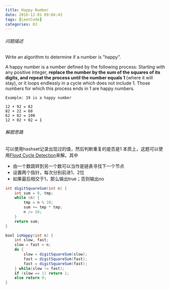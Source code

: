 ```yaml
---
title: Happy Number
date: 2016-12-01 09:04:43
tags: [LeetCode]
categories: OJ
---
```


###### 问题描述
Write an algorithm to determine if a number is "happy".

A happy number is a number defined by the following process: Starting with any positive integer, <b>replace the number by the sum of the squares of its digits, and repeat the process until the number equals 1 </b>(where it will stay), or it loops endlessly in a cycle which does not include 1. Those numbers for which this process ends in 1 are happy numbers.

	Example: 19 is a happy number

	12 + 92 = 82
	82 + 22 = 68
	62 + 82 = 100
	12 + 02 + 02 = 1

###### 解题思路
可以使用hashset记录出现过的值，然后判断重复的是否是1
本质上，这题可以使用[Floyd Cycle Detection](http://atlantic8.github.io/2016/12/01/Floyd-Cycle-Detection/)来解。其中
- 由一个数跳转到另一个数可以当作是链表寻找下一个节点
- 设置两个指针，每次分别前进1、2位
- 如果最后相交于1，那么输出true；否则输出no

```java
int digitSquareSum(int n) {
    int sum = 0, tmp;
    while (n) {
        tmp = n % 10;
        sum += tmp * tmp;
        n /= 10;
    }
    return sum;
}

bool isHappy(int n) {
    int slow, fast;
    slow = fast = n;
    do {
        slow = digitSquareSum(slow);
        fast = digitSquareSum(fast);
        fast = digitSquareSum(fast);
    } while(slow != fast);
    if (slow == 1) return 1;
    else return 0;
}
```